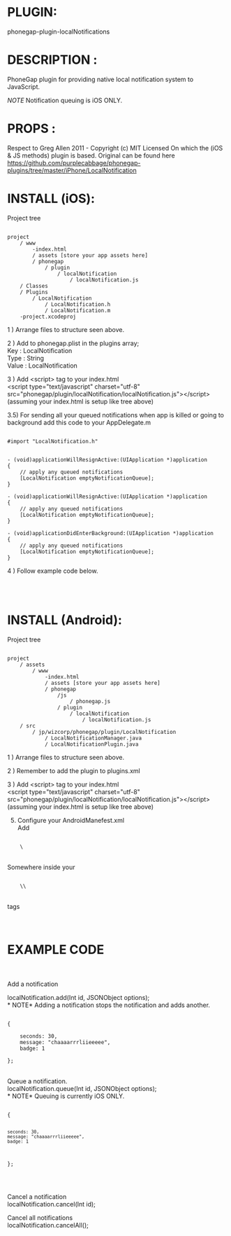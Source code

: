 


# PLUGIN: 

phonegap-plugin-localNotifications



# DESCRIPTION :

PhoneGap plugin for providing native local notification system to JavaScript.

*NOTE* Notification queuing is iOS ONLY.


# PROPS :
Respect to Greg Allen 2011 -  Copyright (c) MIT Licensed
On which the (iOS & JS methods) plugin is based.
Original can be found here https://github.com/purplecabbage/phonegap-plugins/tree/master/iPhone/LocalNotification

# INSTALL (iOS): #

Project tree<br />

<pre><code>
project
	/ www
		-index.html
		/ assets [store your app assets here]
		/ phonegap
			/ plugin
				/ localNotification
					/ localNotification.js	
	/ Classes
	/ Plugins
		/ LocalNotification
			/ LocalNotification.h
			/ LocalNotification.m
	-project.xcodeproj
</code></pre>



1 ) Arrange files to structure seen above.

2 ) Add to phonegap.plist in the plugins array;<br />
Key : LocalNotification<br />
Type : String<br />
Value : LocalNotification<br />

3 ) Add \<script\> tag to your index.html<br />
\<script type="text/javascript" charset="utf-8" src="phonegap/plugin/localNotification/localNotification.js"\>\</script\><br />
(assuming your index.html is setup like tree above)

3.5) For sending all your queued notifications when app is killed or going to background add this code to your AppDelegate.m

<pre><code>
#import "LocalNotification.h"


- (void)applicationWillResignActive:(UIApplication *)application
{
	// apply any queued notifications
    [LocalNotification emptyNotificationQueue];
}

- (void)applicationWillResignActive:(UIApplication *)application
{
	// apply any queued notifications
    [LocalNotification emptyNotificationQueue];
}

- (void)applicationDidEnterBackground:(UIApplication *)application
{
	// apply any queued notifications
    [LocalNotification emptyNotificationQueue];
}
</pre></code>


4 ) Follow example code below.

<br />
<br />



# INSTALL (Android): #

Project tree<br />

<pre><code>
project
	/ assets
		/ www
			-index.html
			/ assets [store your app assets here]
			/ phonegap
				/js
					/ phonegap.js
				/ plugin
					/ localNotification
						/ localNotification.js	
	/ src
		/ jp/wizcorp/phonegap/plugin/LocalNotification
			/ LocalNotificationManager.java
			/ LocalNotificationPlugin.java
</code></pre>



1 ) Arrange files to structure seen above.


2 ) Remember to add the plugin to plugins.xml


3 ) Add \<script\> tag to your index.html<br />
\<script type="text/javascript" charset="utf-8" src="phonegap/plugin/localNotification/localNotification.js"\>\</script\><br />
(assuming your index.html is setup like tree above)


5) Configure your AndroidManefest.xml<br />
Add<br />
<pre><code>
	\<receiver android:name="jp.wizcorp.phonegap.plugin.LocalNotification.LocalNotificationManager"/\>
</pre></code>
<br />
Somewhere inside your <br />
<pre><code>
	\<application\>\</application\>
</pre></code> <br />
tags


<br />
<br />
<br />

# EXAMPLE CODE #

<br />
<br />
Add a notification<br />

localNotification.add(Int id, JSONObject options);
<br />
    * NOTE* Adding a notification stops the notification and adds another. 
<br />
<pre><code>
{

    seconds: 30, 
    message: "chaaaarrrliieeeee", 
    badge: 1 

}; 
</code></pre>
<br />
Queue a notification.<br />
localNotification.queue(Int id, JSONObject options);
<br />
    * NOTE* Queuing is currently iOS ONLY. 
<br />
<pre><code>
{

    seconds: 30, 
    message: "chaaaarrrliieeeee", 
    badge: 1 

}; 
</code></pre>
<br />

Cancel a notification <br />
localNotification.cancel(Int id); 
<br />

Cancel all notifications<br />
localNotification.cancelAll(); 